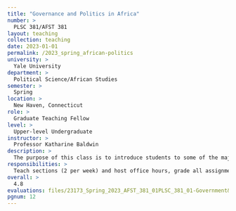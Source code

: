 ```yaml
---
title: "Governance and Politics in Africa"
number: >
  PLSC 381/AFST 381
layout: teaching
collection: teaching
date: 2023-01-01
permalink: /2023_spring_african-politics
university: >
  Yale University
department: >
  Political Science/African Studies
semester: >
  Spring
location: >
  New Haven, Connecticut
role: >
  Graduate Teaching Fellow
level: >
  Upper-level Undergraduate
instructor: >
  Professor Katharine Baldwin
description: >
  The purpose of this class is to introduce students to some of the major questions in the study of African politics. Throughout the course of the semester, we will engage with the following questions: How do pre-colonial and colonial institutions shape current politics? What explains the political institutions and development strategies that were adopted after independence? Have competitive elections led to accountable governments? Why have some African governments experienced civil war and how can civil conflict be resolved? How much influence do international actors and China in particular have in Africa? The focus of the course is on countries in sub-Saharan Africa. The course provides a broad overview of diverse topics and countries, emphasizing breadth. The assignments provide an opportunity for students to add depth to their knowledge of particular countries of their choosing. In addition to giving students the opportunity to learn more about politics in contemporary sub-Saharan Africa, the course will provide students with experience testing social scientific theories against empirical evidence, conducting original research using primary and secondary sources, and writing succinct research reports. Students will analyze issues of both academic and policy importance.
responsibilities: >
  Teach sections (2 per week) and host office hours, grade all assignments and exams, answer student questions. 
overall: >
  4.8
evaluations: files/23173_Spring_2023_AFST_381_01PLSC_381_01-Government&_Politics_in_Africa.pdf#page=12
pgnum: 12
---
```


